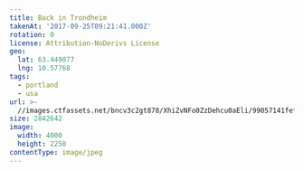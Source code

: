 ```yaml
---
title: Back in Trondheim
takenAt: '2017-09-25T09:21:41.000Z'
rotation: 0
license: Attribution-NoDerivs License
geo:
  lat: 63.449077
  lng: 10.57768
tags:
  - portland
  - usa
url: >-
  //images.ctfassets.net/bncv3c2gt878/XhiZvNFo0ZzDehcu0aEli/99057141fef3b5cfb427e63517b93ef7/back-in-trondheim_37269488046_o
size: 2842642
image:
  width: 4000
  height: 2250
contentType: image/jpeg
---
```


